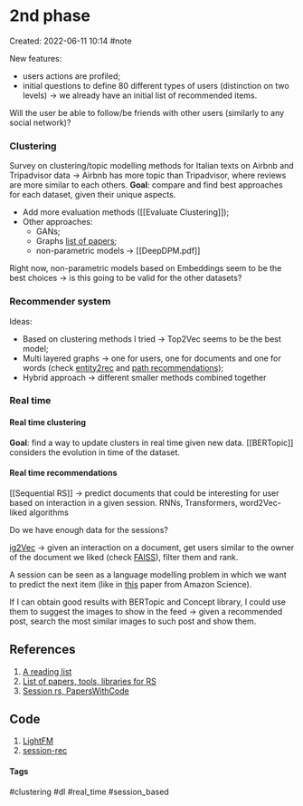 # 2nd phase
Created: 2022-06-11 10:14
#note

New features:
- users actions are profiled;
- initial questions to define 80 different types of users (distinction on two levels) -> we already have an initial list of recommended items.

Will the user be able to follow/be friends with other users (similarly to any social network)?

### Clustering
Survey on clustering/topic modelling methods for Italian texts on Airbnb and Tripadvisor data -> Airbnb has more topic than Tripadvisor, where reviews are more similar to each others. **Goal**: compare and find best approaches for each dataset, given their unique aspects.

- Add more evaluation methods ([[Evaluate Clustering]]);
- Other approaches:
	- GANs;
	- Graphs [list of papers](https://github.com/wusw14/GNN-in-RS);
	- non-parametric models -> [[DeepDPM.pdf]]

Right now, non-parametric models based on Embeddings seem to be the best choices -> is this going to be valid for the other datasets?

### Recommender system
Ideas:
- Based on clustering methods I tried -> Top2Vec seems to be the best model;
- Multi layered graphs -> one for users, one for documents and one for words (check [entity2rec](https://enricopal.github.io/publications/entity2rec_Property_specific_Knowledge_Graph_Embeddings_for_Item_Recommendation.pdf) and [path recommendations](https://enricopal.github.io/publications/Knowledge_Graph_Embeddings_For_Recommender_Systems_main_contributions.pdf));
- Hybrid approach -> different smaller methods combined together

### Real time

#### Real time clustering
**Goal**: find a way to update clusters in real time given new data.
[[BERTopic]] considers the evolution in time of the dataset.

#### Real time  recommendations
[[Sequential RS]] -> predict documents that could be interesting for user based on interaction in a given session.
RNNs, Transformers, word2Vec-liked algorithms

Do we have enough data for the sessions?

[ig2Vec](https://ai.facebook.com/blog/powered-by-ai-instagrams-explore-recommender-system/?utm_source=datarootlabs&utm_medium=blog) -> given an interaction on a document, get users similar to the owner of the document we liked (check [FAISS](https://engineering.fb.com/2017/03/29/data-infrastructure/faiss-a-library-for-efficient-similarity-search/?utm_source=datarootlabs&utm_medium=blog)), filter them and rank.

A session can be seen as a language modelling problem in which we want to predict the next item (like in [this](https://openreview.net/pdf?id=hFx3fY7-m9b) paper from Amazon Science).

If I can obtain good results with BERTopic and Concept library, I could use them to suggest the images to show in the feed -> given a recommended post, search the most similar images to such post and show them.

## References
1. [A reading list](https://github.com/DeepGraphLearning/RecommenderSystems)
2. [List of papers, tools, libraries for RS](https://github.com/grahamjenson/list_of_recommender_systems)
3. [Session rs, PapersWithCode](https://paperswithcode.com/task/session-based-recommendations)

## Code
1. [LightFM](https://github.com/lyst/lightfm?utm_source=datarootlabs&utm_medium=blog)
2. [session-rec](https://github.com/rn5l/session-rec)

#### Tags
#clustering #dl #real_time #session_based